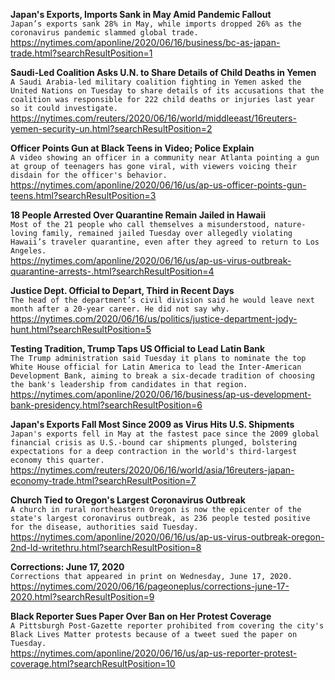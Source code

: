 **Japan's Exports, Imports Sank in May Amid Pandemic Fallout**\
`Japan’s exports sank 28% in May, while imports dropped 26% as the coronavirus pandemic slammed global trade. `\
https://nytimes.com/aponline/2020/06/16/business/bc-as-japan-trade.html?searchResultPosition=1

**Saudi-Led Coalition Asks U.N. to Share Details of Child Deaths in Yemen**\
`A Saudi Arabia-led military coalition fighting in Yemen asked the United Nations on Tuesday to share details of its accusations that the coalition was responsible for 222 child deaths or injuries last year so it could investigate. `\
https://nytimes.com/reuters/2020/06/16/world/middleeast/16reuters-yemen-security-un.html?searchResultPosition=2

**Officer Points Gun at Black Teens in Video; Police Explain**\
`A video showing an officer in a community near Atlanta pointing a gun at group of teenagers has gone viral, with viewers voicing their disdain for the officer's behavior.`\
https://nytimes.com/aponline/2020/06/16/us/ap-us-officer-points-gun-teens.html?searchResultPosition=3

**18 People Arrested Over Quarantine Remain Jailed in Hawaii**\
`Most of the 21 people who call themselves a misunderstood, nature-loving family, remained jailed Tuesday over allegedly violating Hawaii’s traveler quarantine, even after they agreed to return to Los Angeles. `\
https://nytimes.com/aponline/2020/06/16/us/ap-us-virus-outbreak-quarantine-arrests-.html?searchResultPosition=4

**Justice Dept. Official to Depart, Third in Recent Days**\
`The head of the department’s civil division said he would leave next month after a 20-year career. He did not say why.`\
https://nytimes.com/2020/06/16/us/politics/justice-department-jody-hunt.html?searchResultPosition=5

**Testing Tradition, Trump Taps US Official to Lead Latin Bank**\
`The Trump administration said Tuesday it plans to nominate the top White House official for Latin America to lead the Inter-American Development Bank, aiming to break a six-decade tradition of choosing the bank's leadership from candidates in that region.`\
https://nytimes.com/aponline/2020/06/16/business/ap-us-development-bank-presidency.html?searchResultPosition=6

**Japan's Exports Fall Most Since 2009 as Virus Hits U.S. Shipments**\
`Japan's exports fell in May at the fastest pace since the 2009 global financial crisis as U.S.-bound car shipments plunged, bolstering expectations for a deep contraction in the world's third-largest economy this quarter.`\
https://nytimes.com/reuters/2020/06/16/world/asia/16reuters-japan-economy-trade.html?searchResultPosition=7

**Church Tied to Oregon's Largest Coronavirus Outbreak**\
`A church in rural northeastern Oregon is now the epicenter of the state's largest coronavirus outbreak, as 236 people tested positive for the disease, authorities said Tuesday.`\
https://nytimes.com/aponline/2020/06/16/us/ap-us-virus-outbreak-oregon-2nd-ld-writethru.html?searchResultPosition=8

**Corrections: June 17, 2020**\
`Corrections that appeared in print on Wednesday, June 17, 2020.`\
https://nytimes.com/2020/06/16/pageoneplus/corrections-june-17-2020.html?searchResultPosition=9

**Black Reporter Sues Paper Over Ban on Her Protest Coverage**\
`A Pittsburgh Post-Gazette reporter prohibited from covering the city's Black Lives Matter protests because of a tweet sued the paper on Tuesday. `\
https://nytimes.com/aponline/2020/06/16/us/ap-us-reporter-protest-coverage.html?searchResultPosition=10

